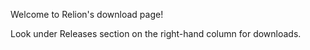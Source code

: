 Welcome to Relion's download page!

Look under Releases section on the right-hand column for downloads.
